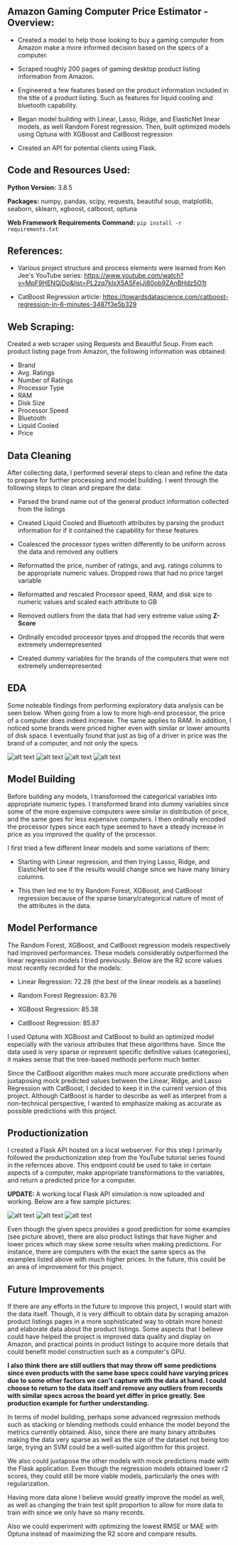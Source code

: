 ## Amazon Gaming Computer Price Estimator - Overview:

* Created a model to help those looking to buy a gaming computer from Amazon make a more informed decision based on the specs of a computer.

* Scraped roughly 200 pages of gaming desktop product listing information from Amazon. 

* Engineered a few features based on the product information included in the title of a product listing. Such as features for liquid cooling and bluetooth capability.

* Began model building with Linear, Lasso, Ridge, and ElasticNet linear models, as well Random Forest regression. Then, built optimized models using Optuna with XGBoost and CatBoost regression 

* Created an API for potential clients using Flask. 


## Code and Resources Used:

**Python Version:** 3.8.5

**Packages:** numpy, pandas, scipy, requests, beautiful soup, matplotlib, seaborn, sklearn, xgboost, catboost, optuna

**Web Framework Requirements Command:** ```pip install -r requirements.txt```

## References:

* Various project structure and process elements were learned from Ken Jee's YouTube series: 
https://www.youtube.com/watch?v=MpF9HENQjDo&list=PL2zq7klxX5ASFejJj80ob9ZAnBHdz5O1t

* CatBoost Regression article: 
https://towardsdatascience.com/catboost-regression-in-6-minutes-3487f3e5b329

## Web Scraping:

Created a web scraper using Requests and Beauitful Soup. From each product listing page from Amazon, the following information was obtained:
*   Brand
*   Avg. Ratings
*   Number of Ratings
*   Processor Type
*   RAM
*   Disk Size
*   Processor Speed
*   Bluetooth
*   Liquid Cooled
*   Price

## Data Cleaning

After collecting data, I performed several steps to clean and refine the data to prepare for further processing and model building. I went through the following steps to clean and prepare the data:

* Parsed the brand name out of the general product information collected from the listings

* Created Liquid Cooled and Bluetooth attributes by parsing the product information for if it contained the capability for these features

* Coalesced the processor types written differently to be uniform across the data and removed any outliers 

* Reformatted the price, number of ratings, and avg. ratings columns to be appropriate numeric values. Dropped rows that had no price target variable

* Reformatted and rescaled Processor speed, RAM, and disk size to numeric values and scaled each attribute to GB

*   Removed outliers from the data that had very extreme value using <b>Z-Score</b>

* Ordinally encoded processor tpyes and dropped the records that were extremely underrepresented

* Created dummy variables for the brands of the computers that were not extremely underrepresented

## EDA
Some noteable findings from performing exploratory data analysis can be seen below. When going from a low to more high-end processor, the price of a computer does indeed increase. The same applies to RAM. In addition, I noticed some brands were priced higher even with similar or lower amounts of disk space. I eventually found that just as big of a driver in price was the brand of a computer, and not only the specs.

![alt text](https://github.com/elayer/Amazon-Computer-Project/blob/main/price-by-processor-type.png "Processor Type Boxplots")
![alt text](https://github.com/elayer/Amazon-Computer-Project/blob/main/price-histogram.png "Price Distribution")
![alt text](https://github.com/elayer/Amazon-Computer-Project/blob/main/price-by-RAM-boxplots.png "RAM Boxplots")
![alt text](https://github.com/elayer/Amazon-Computer-Project/blob/main/price-to-brand-lmplots.png "RAM vs. Price per Brand")

## Model Building
Before building any models, I transformed the categorical variables into appropriate numeric types. I transformed brand into dummy variables since some of the more expensive computers were similar in distribution of price, and the same goes for less expensive computers. I then ordinally encoded the processor types since each type seemed to have a steady increase in price as you improved the quality of the processor.

I first tried a few different linear models and some variations of them:

* Starting with Linear regression, and then trying Lasso, Ridge, and ElasticNet to see if the results would change since we have many binary columns. 

* This then led me to try Random Forest, XGBoost, and CatBoost regression because of the sparse binary/categorical nature of most of the attributes in the data. 

## Model Performance
The Random Forest, XGBoost, and CatBoost regression models respectively had improved performances. These models considerably outperformed the linear regression models I tried previously. Below are the R2 score values most recently recorded for the models:

* Linear Regression: 72.28 (the best of the linear models as a baseline)

* Random Forest Regression: 83.76

* XGBoost Regression: 85.38

* CatBoost Regression: 85.87

I used Optuna with XGBoost and CatBoost to build an optimized model especially with the various attributes that these algorithms have. Since the data used is very sparse or represent specific definitive values (categories), it makes sense that the tree-based methods perform much better. 

Since the CatBoost algorithm makes much more accurate predictions when juxtaposing mock predicted values between the Linear, Ridge, and Lasso Regression with CatBoost, I decided to keep it in the current version of this project. Although CatBoost is harder to describe as well as interpret from a non-technical perspective, I wanted to emphasize making as accurate as possible predictions with this project.

## Productionization
I created a Flask API hosted on a local webserver. For this step I primarily followed the productionization step from the YouTube tutorial series found in the refernces above. This endpoint could be used to take in certain aspects of a computer, make appropriate transformations to the variables, and return a predicted price for a computer.  

<b>UPDATE:</b> A working local Flask API simulation is now uploaded and working. Below are a few sample pictures:

![alt text](https://github.com/elayer/Amazon-Computer-Project/blob/main/amazon_homepage.png "Website Homepage")
![alt text](https://github.com/elayer/Amazon-Computer-Project/blob/main/amazon_prediction.png "Website Prediction Page")
![alt text](https://github.com/elayer/Amazon-Computer-Project/blob/main/amazon_products_example.png "Products Example")

Even though the given specs provides a good prediction for some examples (see picture above), there are also product listings that have higher and lower prices which may skew some results when making predictions. For instance, there are computers with the exact the same specs as the examples listed above with much higher prices. In the future, this could be an area of improvement for this project.

## Future Improvements
If there are any efforts in the future to improve this project, I would start with the data itself. Though, it is very difficult to obtain data by scraping amazon product listings pages in a more sophisticated way to obtain more honest and elaborate data about the product listings. Some aspects that I believe could have helped the project is improved data quality and display on Amazon, and practical points in product listings to acquire more details that could benefit model construction such as a computer's GPU. 

**I also think there are still outliers that may throw off some predictions since even products with the same base specs could have varying prices due to some other factors we can't capture with the data at hand. I could choose to return to the data itself and remove any outliers from records with similar specs across the board yet differ in price greatly. See production example for further understanding.**

In terms of model building, perhaps some advanced regression methods such as stacking or blending methods could enhance the model beyond the metrics currently obtained. Also, since there are many binary attributes making the data very sparse as well as the size of the dataset not being too large, trying an SVM could be a well-suited algorithm for this project. 

We also could juxtapose the other models with mock predictions made with the Flask application. Even though the regression models obtained lower r2 scores, they could still be more viable models, particularly the ones with regularization. 

Having more data alone I believe would greatly improve the model as well, as well as changing the train test split proportion to allow for more data to train with since we only have so many records.

Also we could experiment with optimizing the lowest RMSE or MAE with Optuna instead of maximizing the R2 score and compare results.
